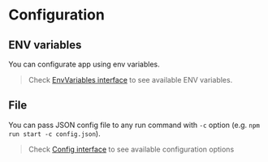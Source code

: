 # Configuration

## ENV variables

You can configurate app using env variables.

> Check [EnvVariables interface](https://github.com/KiraLT/torrent-stream-server/blob/master/src/config.ts) to see available ENV variables.


## File

You can pass JSON config file to any run command with `-c` option (e.g. `npm run start -c config.json`).

> Check [Config interface](https://github.com/KiraLT/torrent-stream-server/blob/master/src/config.ts) to see available configuration options
